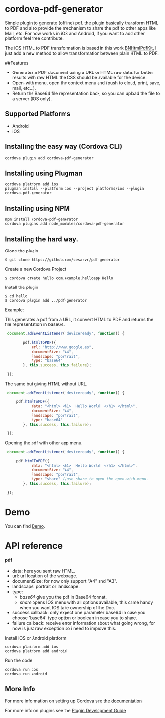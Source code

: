 # cordova-pdf-generator

Simple plugin to generate (offline) pdf. the plugin basically transform HTML to PDF and also provide the mechanism to share the pdf to other apps like Mail, etc. For now works in iOS and Android, if you want to add other platform feel free contribute.   

The iOS HTML to PDF transformation is based in this work [BNHtmlPdfKit](https://github.com/brentnycum/BNHtmlPdfKit), I just add a new method to allow transformation between plain HTML to PDF.


##Features

- Generates a PDF document using a URL or HTML raw data. for better results with raw HTML the CSS should be available for the device.
- Open-with menu, open the context menu and (push to cloud, print, save, mail, etc...).  
- Return the Base64 file representation back, so you can upload the file to a server (IOS only).


## Supported Platforms

* Android
* iOS 

## Installing the easy way (Cordova CLI)

    cordova plugin add cordova-pdf-generator


## Installing using Plugman

    cordova platform add ios
    plugman install --platform ios --project platforms/ios --plugin cordova-pdf-generator


## Installing using NPM

    npm install cordova-pdf-generator
    cordova plugins add node_modules/cordova-pdf-generator


## Installing the hard way.

Clone the plugin

    $ git clone https://github.com/cesarvr/pdf-generator

Create a new Cordova Project

    $ cordova create hello com.example.helloapp Hello

Install the plugin

    $ cd hello
    $ cordova plugin add ../pdf-generator


Example:

This generates a pdf from a URL, it convert HTML to PDF and returns the file representation in base64.  

```js
 document.addEventListener('deviceready', function() {

        pdf.htmlToPDF({
            url: "http://www.google.es",
            documentSize: "A4",
            landscape: "portrait",
            type: "base64"
        }, this.success, this.failure);

 });
```

The same but giving HTML without URL.

```js
 document.addEventListener('deviceready', function() {

     pdf.htmlToPDF({
            data: "<html> <h1>  Hello World  </h1> </html>",
            documentSize: "A4",
            landscape: "portrait",
            type: "base64"
        }, this.success, this.failure);

 });
```

Opening the pdf with other app menu.

```js
 document.addEventListener('deviceready', function() {

     pdf.htmlToPDF({
            data: "<html> <h1>  Hello World  </h1> </html>",
            documentSize: "A4",
            landscape: "portrait",
            type: "share" //use share to open the open-with-menu.
        }, this.success, this.failure);

 });
```


# Demo

You can find [Demo](https://github.com/feedhenry-staff/pdf-generator-example).


# API reference

#### pdf

- data: here you sent raw HTML.
- url: url location of the webpage.
- documentSize: for now only support "A4" and "A3".
- landscape: portrait or landscape.
- type:
    - *base64* give you the pdf in Base64 format.
    - *share* opens IOS menu with all options available, this came handy when you want IOS take ownership of the Doc.
- success callback: only expect one parameter base64 in case you choose 'base64' type option or boolean in case you to share.
- failure callback: receive error information about what going wrong, for now is just raw exception so i need to improve this.



Install iOS or Android platform

    cordova platform add ios
    cordova platform add android

Run the code

    cordova run ios 
    cordova run android

## More Info

[here]:https://github.com/cesarvr/pdf-generator-example

For more information on setting up Cordova see [the documentation](http://cordova.apache.org/docs/en/4.0.0/guide_cli_index.md.html#The%20Command-Line%20Interface)

For more info on plugins see the [Plugin Development Guide](http://cordova.apache.org/docs/en/4.0.0/guide_hybrid_plugins_index.md.html#Plugin%20Development%20Guide)
